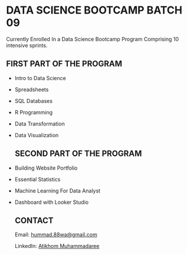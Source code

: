 # DATA SCIENCE BOOTCAMP BATCH 09

Currently Enrolled In a Data Science Bootcamp Program Comprising 10 intensive sprints.


## FIRST PART OF THE PROGRAM

- Intro to Data Science
- Spreadsheets
- SQL Databases
- R Programming
- Data Transformation
- Data Visualization


  ## SECOND PART OF THE PROGRAM

- Building Website Portfolio
- Essential Statistics
- Machine Learning For Data Analyst
- Dashboard with Looker Studio

  ## CONTACT

  Email: hummad.88wa@gmail.com
  
  LinkedIn: [Atikhom Muhammadaree](www.linkedin.com/in/rockatikhom)
